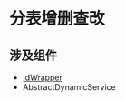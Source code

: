# 分表增删查改

## 涉及组件

* [IdWrapper](https://query.doyto.win/core-components/idwrapper)
* AbstractDynamicService



